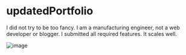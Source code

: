 # updatedPortfolio
I did not try to be too fancy. I am a manufacturing engineer, not a web developer or blogger. I submitted all required features. It scales well. 

![image](https://user-images.githubusercontent.com/88174852/143729709-783c19ae-9b8e-47d4-86fd-ff58ee849cf9.png)
